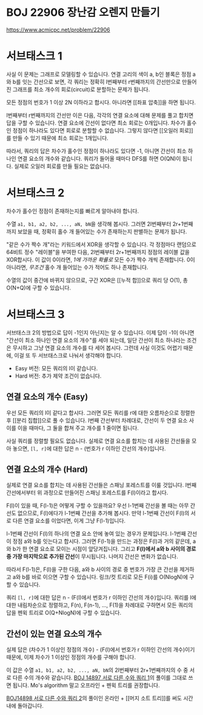 # BOJ 22906 장난감 오렌지 만들기
https://www.acmicpc.net/problem/22906

# 서브태스크 1
사실 이 문제는 그래프로 모델링할 수 있습니다. 연결 고리의 색이 a, b인 블록은 정점 a와 b를 잇는 간선으로 보면, 각 쿼리는 정확히 l번째부터 r번째까지의 간선만으로 만들어진 그래프를 최소 개수의 회로(circuit)로 분할하는 문제가 됩니다.

모든 정점의 번호가 1 이상 2N 이하라고 합시다. 아니라면 [[좌표 압축]]을 하면 됩니다.

l번째부터 r번째까지의 간선만 이은 다음, 각각의 연결 요소에 대해 문제를 풀고 합치면 답을 구할 수 있습니다. 연결 요소에 간선이 없다면 최소 회로는 0개입니다. 차수가 홀수인 정점이 하나라도 있다면 회로로 분할할 수 없습니다. 그렇지 않다면 [[오일러 회로]]를 만들 수 있기 때문에 최소 회로는 1개입니다.

따라서, 쿼리의 답은 차수가 홀수인 정점이 하나라도 있다면 -1, 아니면 간선이 최소 하나인 연결 요소의 개수와 같습니다. 쿼리가 들어올 때마다 DFS를 하면 O(QN)이 됩니다. 실제로 오일러 회로를 만들 필요는 없습니다.

# 서브태스크 2
차수가 홀수인 정점이 존재하는지를 빠르게 알아내야 합니다.

수열 `a1, b1, a2, b2, ..., aN, bN`을 생각해 봅시다. 그러면 2l번째부터 2r+1번째까지 보았을 때, 정확히 홀수 개 들어있는 수가 존재하는지 판별하는 문제가 됩니다.

"같은 수가 짝수 개"라는 키워드에서 XOR을 생각할 수 있습니다. 각 정점마다 랜덤으로 64비트 정수 "레이블"을 부여한 다음, 2l번째부터 2r+1번째까지 정점의 레이블 값을 XOR합시다. 이 값이 0이라면, *1에  가까운 확률로* 모든 수가 짝수 개씩 존재합니다. 0이 아니라면, *무조건* 홀수 개 들어있는 수가 적어도 하나 존재합니다.

수열의 값이 중간에 바뀌지 않으므로, 구간 XOR은 [[누적 합]]으로 쿼리 당 O(1), 총 O(N+Q)에 구할 수 있습니다.

# 서브태스크 3
서브태스크 2의 방법으로 답이 -1인지 아닌지는 알 수 있습니다. 이제 답이 -1이 아니면 "간선이 최소 하나인 연결 요소의 개수"를 세야 되는데, 일단 간선이 최소 하나라는 조건은 무시하고 그냥 연결 요소의 개수를 다 세어 봅시다. 그런데 사실 이것도 어렵기 때문에, 이걸 또 두 서브태스크로 나눠서 생각해야 합니다.

- Easy 버전: 모든 쿼리의 l이 같습니다.
- Hard 버전: 추가 제약 조건이 없습니다.

## 연결 요소의 개수 (Easy)

우선 모든 쿼리의 l이 같다고 합시다. 그러면 모든 쿼리를 r에 대한 오름차순으로 정렬한 후 [[분리 집합]]으로 풀 수 있습니다. l번째 간선부터 차례대로, 간선이 두 연결 요소 사이를 이을 때마다, 그 둘을 합쳐 주고 개수를 1 줄이면 됩니다.

사실 쿼리를 정렬할 필요도 없습니다. 실제로 연결 요소를 합치는 데 사용된 간선들을 모아 놓으면, `[l, r]`에 대한 답은 n - (번호가 r 이하인 간선의 개수)입니다.

## 연결 요소의 개수 (Hard)

실제로 연결 요소를 합치는 데 사용된 간선들은 스패닝 포레스트를 이룰 것입니다. l번째 간선에서부터 위 과정으로 만들어진 스패닝 포레스트를 F(l)이라고 합시다.

F(l)이 있을 때, F(l-1)은 어떻게 구할 수 있을까요? 우선 l-1번째 간선을 볼 때는 아무 간선도 없으므로, F(l)에다가 l-1번째 간선을 추가해 봅시다. 만약 l-1번째 간선이 F(l)의 서로 다른 연결 요소를 이었다면, 이게 그냥 F(l-1)입니다.

l-1번째 간선이 F(l)의 하나의 연결 요소 안에 놓여 있는 경우가 문제입니다. l-1번째 간선이 정점 a와 b를 잇는다고 합시다. 그러면 F(l-1)을 만드는 과정은 F(l)과 거의 같은데, a와 b가 한 연결 요소로 모이는 시점이 앞당겨집니다. 그리고 **F(l)에서 a와 b 사이의 경로 중 가장 마지막으로 추가된 간선**이 무시됩니다. 나머지 간선은 변화가 없습니다.

따라서 F(l-1)은, F(l)을 구한 다음, a와 b 사이의 경로 중 번호가 가장 큰 간선을 제거하고 a와 b를 바로 이으면 구할 수 있습니다. 링크/컷 트리로 모든 F(i)를 O(NlogN)에 구할 수 있습니다.

쿼리 `[l, r]`에 대한 답은 n - (F(l)에서 번호가 r 이하인 간선의 개수)입니다. 쿼리를 l에 대한 내림차순으로 정렬하고, F(n), F(n-1), ..., F(1)을 차례대로 구하면서 모든 쿼리의 답을 펜윅 트리로 O(Q+NlogN)에 구할 수 있습니다.

## 간선이 있는 연결 요소의 개수
실제 답은 (차수가 1 이상인 정점의 개수) - (F(l)에서 번호가 r 이하인 간선의 개수)이기 때문에, 이제 차수가 1 이상인 정점의 개수를 구해야 합니다.

이 값은 수열 `a1, b1, a2, b2, ..., aN, bN`의 2l번째부터 2r+1번째까지의 수 중 서로 다른 수의 개수와 같습니다. [BOJ 14897 서로 다른 수와 쿼리 1](https://www.acmicpc.net/problem/14897)의 풀이를 그대로 쓰면 됩니다. Mo's algorithm 말고 오프라인 + 펜윅 트리를 권장합니다.

[BOJ14898 서로 다른 수와 쿼리 2](https://www.acmicpc.net/problem/14898)의 풀이인 온라인 + [[머지 소트 트리]]를 써도 시간 내에 돌아갑니다.